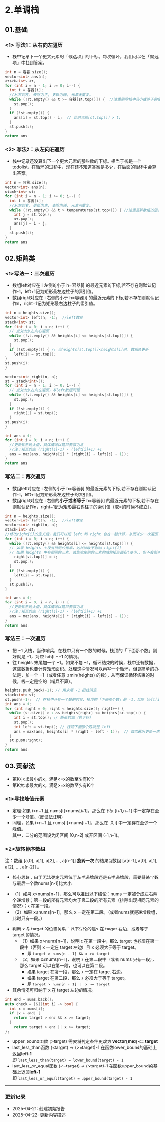 # 2.单调栈

## 01.基础
### <1> 写法1：从右向左遍历
* 栈中记录下一个更大元素的「候选项」的下标。每次循环，我们可以在「候选项」中找到答案。
```cpp
int n = 容器.size();
vector<int> ans(n);
stack<int> st;
for (int i = n - 1; i >= 0; i--) {
  int t = 容器[i];
  //从右到左, 去除为主, 更新为辅, 元素无重复。
  while (!st.empty() && t >= 容器[st.top()]) {  //注重剔除栈中较小或等于的值
    st.pop();
  }
  if (!st.empty()) {
    ans[i] = st.top() - i;  // 此时容器[st.top()] > t;
  }
  st.push(i);
}
return ans;
```
### <2> 写法2：从左向右遍历
* 栈中记录还没算出下一个更大元素的那些数的下标。相当于栈是一个 todolist，在循环的过程中，现在还不知道答案是多少，在后面的循环中会算出答案。
```cpp
int n = 容器.size();
vector<int> ans(n);
stack<int> st;
for (int i = n - 1; i >= 0; i--) {
  int t = 容器[i];
  //从左到右, 更新为主, 去除为辅, 元素可重复。
  while (!st.empty() && t > temperatures[st.top()]) { //注重更新数组的值，如果遍历到的值大于栈中的值，更新栈中对应的数组值并剔除
    int j = st.top();
    st.pop();
    ans[j] = i - j;
  }
  st.push(i);
}
return ans;
```

## 02.矩阵类
### <1>写法一：三次遍历
* 数组left对应在 i 左侧的小于 h=容器[i] 的最近元素的下标,若不存在则默认记作-1，left+1记为矩形最左边柱子的索引值。
* 数组right对应在 i 右侧的小于 h=容器[i] 的最近元素的下标,若不存在则默认记作n，right−1记为矩形最右边柱子的索引值。
```cpp
int n = heights.size();
vector<int> left(n, -1);  //left数组
stack<int> st;
for (int i = 0; i < n; i++) {
  // 此处为从左向右遍历
  while (!st.empty() && heights[i] <= heights[st.top()]) {
    st.pop();
  }
  if (!st.empty()) { // 当heights[st.top()]<heights[i]时，数组会更新  
    left[i] = st.top();
}
st.push(i);
}

vector<int> right(n, n);
st = stack<int>();
for (int i = n - 1; i >= 0; i--) {
  // 此处为从右向左遍历，与left数组同理
  while (!st.empty() && heights[i] <= heights[st.top()]) {
    st.pop();
  }
  if (!st.empty()) {
    right[i] = st.top();
  }
st.push(i);
}

int ans = 0;
for (int i = 0; i < n; i++) {
  //更新矩形最大值，具体情况以题目要求为准
  //注：矩形的底 (right[i]-1) - (left[i]+1) +1
  ans = max(ans, heights[i] * (right[i] - left[i] - 1)); 
}
return ans;
```

### 写法二：两次遍历
* 数组left对应在 i 左侧的小于 h=容器[i] 的最近元素的下标,若不存在则默认记作-1，left+1记为矩形最左边柱子的索引值。
* 数组right对应在 i 右侧的**小于或者等于** h=容器[i] 的最近元素的下标,若不存在则默认记作n，right−1记为矩形最右边柱子的索引值（取=的时候不成立）。
```cpp
int n = heights.size();
vector<int> left(n, -1);  //left数组
vector<int> right(n, n);
stack<int> st;
//修改right[i]的定义后，我们可以把 left 和 right 合在一起计算，从而减少一次遍历：
for (int i = 0; i < n; i++) {
  while (!st.empty() && heights[i] <= heights[st.top()]) {
  // 如果 heights 中没有相同的元素，这样修改不影响 right[i]
  // 如果 heights 中有相同的元素，会影响左侧的元素构成的矩形面积(变小)，但不会影响右侧元素构成的矩阵。
    right[st.top()] = i;
    st.pop();
  }
  if (!st.empty()) {
    left[i] = st.top();
  }
  st.push(i);
}

int ans = 0;
for (int i = 0; i < n; i++) {
  //更新矩形最大值，具体情况以题目要求为准
  //注：矩形的底 (right[i]-1) - (left[i]+1) +1
  ans = max(ans, heights[i] * (right[i] - left[i] - 1)); 
}
return ans;
```

### 写法三：一次遍历
* 把 −1 入栈，当作哨兵。在栈中只有一个数的时候，栈顶的「下面那个数」刚好就是 −1，对应 left[i]=−1 的情况。
* 往 heights 末尾加一个 −1。如果不加 −1，循环结束的时候，栈中还有数据，这些数据也要计算矩形面积。处理这种情况可以再写一个循环，但更简单的办法是，加一个 −1（或者任意 ≤min(heights) 的数），从而保证循环结束的时候，栈一定是空的（哨兵不算）。
```cpp
heights.push_back(-1); // 用末尾 -1 把栈清空
stack<int> st;
st.push(-1);  // 在栈中只有一个数的时候，栈顶的「下面那个数」是 -1，对应 left[i] = -1 的情况
int ans = 0;
for (int right = 0; right < heights.size(); right++) {
  while (st.size() > 1 && heights[right] <= heights[st.top()]) {
    int i = st.top(); // 矩形的高（的下标）
    st.pop();
    int left = st.top(); // 栈顶下面那个数就是 left
    ans = max(ans, heights[i] * (right - left - 1));  // 每次遍历更新一次ans
  }
  st.push(right);
}
return ans;
```

## 03.贡献法

* 第K小:求最小的x，满足<=x的数至少有K个
* 第K大:求最大的x，满足>=x的数至少有K个

### <1>寻找峰值元素
* 定理:如果 i<n−1 且 nums[i]<nums[i+1]，那么在下标 [i+1,n−1] 中一定存在至少一个峰值。(反证法证明)
* 同理，如果 i<n−1 且 nums[i]>nums[i+1]，那么在 [0,i] 中一定存在至少一个峰值。\
其中，二分的范围设为闭区间 [0,n-2] 或开区间 (-1,n-1)。
### <2>旋转排序数组
注：数组 [a[0], a[1], a[2], ..., a[n-1]] **旋转一次** 的结果为数组 [a[n-1], a[0], a[1], a[2], ..., a[n-2]] 。
* 核心思路：由于无法确定元素位于左半递增段还是右半递增段，需要将某个数与最后一个数nums[n-1]比大小
- （1）如果 x>nums[n−1]，那么可以推出以下结论：nums 一定被分成左右两个递增段；第一段的所有元素均大于第二段的所有元素（排除出现相同元素的情况）；x 在第一段。
- （2）如果 x≤nums[n−1]，那么 x 一定在第二段。（或者nums就是递增数组，此时只有一段。）
* 判断 x 与 target 的位置关系：以下讨论的是x 在 target 右边，或者等于 target 的情况。
  - （1）如果 x>nums[n−1]，说明 x 在第一段中，那么 target 也必须在第一段中（否则 x 一定在 target 左边）且 x 必须大于等于 target。
    + 即 `target > nums[n - 1] && x >= target`
  - （2）如果 x≤nums[n−1]，说明 x 在第二段中（或者 nums 只有一段），那么 target 可以在第一段，也可以在第二段。
    + 如果 target 在第一段，那么 x 一定在 target 右边。
    + 如果 target 在第二段，那么 x 必须大于等于 target。
    + 即 `target > nums[n - 1] || x >= target`
* 其余情况可归纳于 x 在 target 左边的情况。
```cpp
int end = nums.back();
auto check = [&](int i) -> bool {
  int x = nums[i];
  if (x > end) {
    return target > end && x >= target;
  }
    return target > end || x >= target;
};
```
* upper_bound函数  (>target) 需要将判定条件更改为 **vector[mid] <= target**
* last_less_than函数 (<target) => (>=target)-1 在函数lower_bound的基础上返回**left-1** \
即 `last_less_than(target) = lower_bound(target) - 1`
* last_less_or_equal函数 (<=target) => (>target)-1 在函数upper_bound的基础上返回**left-1** \
即 `last_less_or_equal(target) = upper_bound(target) - 1`
---
### 更新记录
- 2025-04-21: 创建初始报告
- 2025-04-22: 更新内容描述
